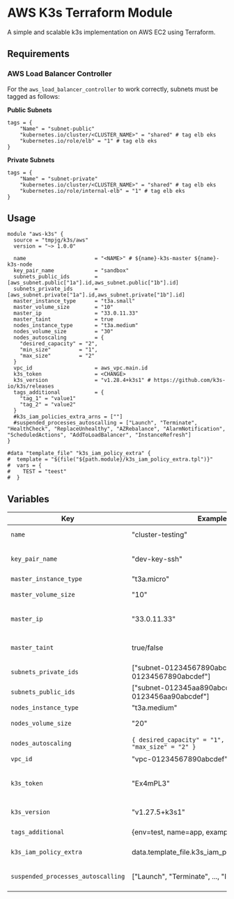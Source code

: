 
# AWS K3s Terraform Module

A simple and scalable k3s implementation on AWS EC2 using Terraform.

## Requirements

### AWS Load Balancer Controller

For the `aws_load_balancer_controller` to work correctly, subnets must be tagged as follows:

**Public Subnets**

```hcl
tags = {
    "Name" = "subnet-public"
    "kubernetes.io/cluster/<CLUSTER_NAME>" = "shared" # tag elb eks
    "kubernetes.io/role/elb" = "1" # tag elb eks
}
```

**Private Subnets**

```hcl
tags = {
    "Name" = "subnet-private"
    "kubernetes.io/cluster/<CLUSTER_NAME>" = "shared" # tag elb eks
    "kubernetes.io/role/internal-elb" = "1" # tag elb eks
}
```

## Usage

```hcl
module "aws-k3s" {
  source = "tmpjg/k3s/aws"
  version = "~> 1.0.0"

  name                      = "<NAME>" # ${name}-k3s-master ${name}-k3s-node
  key_pair_name             = "sandbox"
  subnets_public_ids        = [aws_subnet.public["1a"].id,aws_subnet.public["1b"].id]
  subnets_private_ids       = [aws_subnet.private["1a"].id,aws_subnet.private["1b"].id]
  master_instance_type      = "t3a.small"
  master_volume_size        = "10"
  master_ip                 = "33.0.11.33"
  master_taint              = true
  nodes_instance_type       = "t3a.medium"
  nodes_volume_size         = "30"
  nodes_autoscaling         = {
    "desired_capacity" = "2",
    "min_size"         = "1",
    "max_size"         = "2"
  }
  vpc_id                    = aws_vpc.main.id
  k3s_token                 = <CHANGE>
  k3s_version               = "v1.28.4+k3s1" # https://github.com/k3s-io/k3s/releases
  tags_additional           = {
    "tag_1" = "value1"
    "tag_2" = "value2"
  }
  #k3s_iam_policies_extra_arns = [""]
  #suspended_processes_autoscalling = ["Launch", "Terminate", "HealthCheck", "ReplaceUnhealthy", "AZRebalance", "AlarmNotification", "ScheduledActions", "AddToLoadBalancer", "InstanceRefresh"]
}

#data "template_file" "k3s_iam_policy_extra" {
#  template = "${file("${path.module}/k3s_iam_policy_extra.tpl")}"
#  vars = {
#    TEST = "teest"
#  }
```

## Variables

| Key                          | Example                                                                 | Description |
|------------------------------|-------------------------------------------------------------------------|-------------|
| `name`                       | "cluster-testing"                                                       | Cluster name (and prefix) |
| `key_pair_name`              | "dev-key-ssh"                                                           | AWS SSH key name used to access instances |
| `master_instance_type`       | "t3a.micro"                                                             | Master instance type |
| `master_volume_size`         | "10"                                                                    | Master volume size (GB) |
| `master_ip`                  | "33.0.11.33"                                                            | Master IP (uses the first subnet from `subnets_private_ids`) |
| `master_taint`               | true/false                                                              | Enable/Disable Taint on master to prevent pod scheduling |
| `subnets_private_ids`        | ["subnet-01234567890abcdef","subnet-01234567890abcdef"]                 | Private subnet IDs for the cluster |
| `subnets_public_ids`         | ["subnet-012345aa890abcdef","subnet-0123456aa90abcdef"]                 | Public subnet IDs for the cluster |
| `nodes_instance_type`        | "t3a.medium"                                                            | Node instance type |
| `nodes_volume_size`          | "20"                                                                    | Node volume size (GB) |
| `nodes_autoscaling`          | `{ desired_capacity" = "1", "min_size" = "1", "max_size" = "2" }`       | Node autoscaling configuration |
| `vpc_id`                     | "vpc-01234567890abcdef"                                                 | Cluster VPC ID |
| `k3s_token`                  | "Ex4mPL3"                                                               | Internal token used by k3s to connect nodes with the master |
| `k3s_version`                | "v1.27.5+k3s1"                                                          | k3s version to use ([releases](https://github.com/k3s-io/k3s/releases)) |
| `tags_additional`            | {env=test, name=app, example=value}                                     | Additional tags for all resources (map) |
| `k3s_iam_policy_extra`       | data.template_file.k3s_iam_policy_extra.rendered                        | JSON with extra IAM policy for the cluster |
| `suspended_processes_autoscalling` | ["Launch", "Terminate", ..., "InstanceRefresh"]                   | Suspend autoscaling processes ([reference](https://registry.terraform.io/providers/hashicorp/aws/latest/docs/resources/autoscaling_group#suspended_processes)) |
